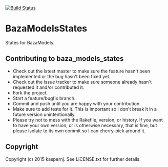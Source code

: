 [![Build Status](https://www.peakflow.io/en/projects/baza_models_states/branch-statuses/master.svg)](https://www.peakflow.io/en/projects/best_practice_project)

# BazaModelsStates

States for BazaModels.

## Contributing to baza_models_states

* Check out the latest master to make sure the feature hasn't been implemented or the bug hasn't been fixed yet.
* Check out the issue tracker to make sure someone already hasn't requested it and/or contributed it.
* Fork the project.
* Start a feature/bugfix branch.
* Commit and push until you are happy with your contribution.
* Make sure to add tests for it. This is important so I don't break it in a future version unintentionally.
* Please try not to mess with the Rakefile, version, or history. If you want to have your own version, or is otherwise necessary, that is fine, but please isolate to its own commit so I can cherry-pick around it.

## Copyright

Copyright (c) 2015 kaspernj. See LICENSE.txt for
further details.
